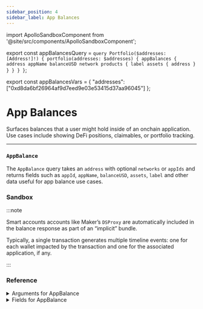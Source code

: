 ```yaml
---
sidebar_position: 4
sidebar_label: App Balances
---
```


import ApolloSandboxComponent from '@site/src/components/ApolloSandboxComponent';

export const appBalancesQuery = `query Portfolio($addresses: [Address!]!) {
  portfolio(addresses: $addresses) {
    appBalances {
      address
      appName
      balanceUSD
      network
      products {
        label
        assets {
          address
        }
      }
    }
  }
}`;

export const appBalancesVars = {
  "addresses": ["0xd8da6bf26964af9d7eed9e03e53415d37aa96045"]
};

# App Balances

Surfaces balances that a user might hold inside of an onchain application. Use cases include showing DeFi positions, claimables, or portfolio tracking.

---



### `AppBalance`

The `AppBalance` query takes an `address` with optional `networks` or `appIds` and returns fields such as `appId`, `appName`, `balanceUSD`, `assets`, `label` and other data useful for app balance use cases.


### Sandbox

<ApolloSandboxComponent 
  query={appBalancesQuery}
  variables={appBalancesVars}
/>


:::note

Smart accounts accounts like Maker’s `DSProxy` are automatically included in the balance response as part of an “implicit” bundle.

Typically, a single transaction generates multiple timeline events: one for each wallet impacted by the transaction and one for the associated application, if any.

:::

### Reference

<details>
<summary>Arguments for AppBalance</summary>

| Argument      | Description | Type |
| ----------- | ----------- | ----------- |
| `address`      | Addresses for which to retrieve balances, inputted as an array.     | `String!` | 
| `networks`      | Networks for which to retrieve balances, inputted an array.       | `Network!` | 
| `appIds`      | Filter by a specific app.       | `String!` | 
| `withOverrides`      | -       | `Boolean = false` | 

</details>

<details>
<summary>Fields for AppBalance</summary>


| Field      | Description | Type |
| ----------- | ----------- | ----------- |
| `key`      | Description goes here.       | `String!`       |
| `address`      | Address the position queried is for       | `String!`       |
| `appId`      | ID of the app      | `String!`       |
| `appName`      | Display name of app       | `String!`       |
| `appImage`      | Icon of the app      | `String!`       |
| `network`      | Network(s) the app is on.       | `Network!`       |
| `updatedAt`      | Timestamp at which time this wallet's balance for this app was calculated   | `Timestamp!`       |
| `balanceUSD`      | Value of all positions associated with this app on this network for this wallet, in USD      | `Float!` | 
| `products`      | Object containing details on all products owned by this wallet       | `ProductItem!`       |

</details>